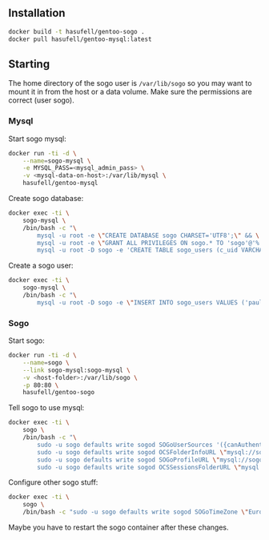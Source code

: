 ## Installation

```sh
docker build -t hasufell/gentoo-sogo .
docker pull hasufell/gentoo-mysql:latest
```

## Starting

The home directory of the sogo user is `/var/lib/sogo` so you may want to
mount it in from the host or a data volume. Make sure the permissions
are correct (user sogo).

### Mysql

Start sogo mysql:

```sh
docker run -ti -d \
	--name=sogo-mysql \
	-e MYSQL_PASS=<mysql_admin_pass> \
	-v <mysql-data-on-host>:/var/lib/mysql \
	hasufell/gentoo-mysql
```

Create sogo database:

```sh
docker exec -ti \
	sogo-mysql \
	/bin/bash -c "\
		mysql -u root -e \"CREATE DATABASE sogo CHARSET='UTF8';\" && \
		mysql -u root -e \"GRANT ALL PRIVILEGES ON sogo.* TO 'sogo'@'%' IDENTIFIED BY '<sogo-pw>';\" && \
		mysql -u root -D sogo -e 'CREATE TABLE sogo_users (c_uid VARCHAR(10) PRIMARY KEY, c_name VARCHAR(10), c_password VARCHAR(32), c_cn VARCHAR(128), mail VARCHAR(128));'"
```

Create a sogo user:
```sh
docker exec -ti \
	sogo-mysql \
	/bin/bash -c "\
		mysql -u root -D sogo -e \"INSERT INTO sogo_users VALUES ('paul', 'paul', MD5('zxc'), 'Paul Example', 'paul@example.com');\""
```

### Sogo

Start sogo:
```sh
docker run -ti -d \
	--name=sogo \
	--link sogo-mysql:sogo-mysql \
	-v <host-folder>:/var/lib/sogo \
	-p 80:80 \
	hasufell/gentoo-sogo
```

Tell sogo to use mysql:

```sh
docker exec -ti \
	sogo \
	/bin/bash -c "\
		sudo -u sogo defaults write sogod SOGoUserSources '({canAuthenticate = YES; displayName = "SOGo Users"; id = users; isAddressBook = YES; type = sql; userPasswordAlgorithm = md5; viewURL ="mysql://sogo:<sogopw>@sogo-mysql:3306/sogo/sogo_users";})'
		sudo -u sogo defaults write sogod OCSFolderInfoURL \"mysql://sogo:<sogopw>@sogo-mysql:3306/sogo/sogo_folder_info\" && \
		sudo -u sogo defaults write sogod SOGoProfileURL \"mysql://sogo:<sogopw>@sogo-mysql:3306/sogo/sogo_user_profile\" && \
		sudo -u sogo defaults write sogod OCSSessionsFolderURL \"mysql://sogo:<sogopw>@sogo-mysql:3306/sogo/sogo_sessions_folder\""
```

Configure other sogo stuff:

```sh
docker exec -ti \
	sogo \
	/bin/bash -c "sudo -u sogo defaults write sogod SOGoTimeZone \"Europe/Amsterdam\""
```

Maybe you have to restart the sogo container after these changes.
